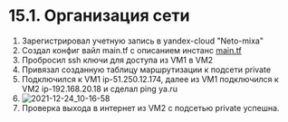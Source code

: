 # 15.1. Организация сети    
1. Зарегистрировал учетную запись в yandex-cloud "Neto-mixa"    
2. Создал конфиг вайл main.tf с описанием инстанс [main.tf](https://github.com/Kostromin-Mixa/15.1._yandex-cloud/blob/main/main.tf)   
3. Пробросил ssh ключи для доступа из VM1 в VM2    
4. Привязал созданную таблицу маршрутизации к подсети private  
5. Подключился к VM1 ip-51.250.12.174, далее из VM1 подключился к VM2 ip-192.168.20.18 и сделал ping ya.ru    
6. ![2021-12-24_10-16-58](https://user-images.githubusercontent.com/78191008/147320647-be79600d-6da7-4e32-8413-4eff538bc481.png)   
7. Проверка выхода в интернет из VM2 с подсетью private успешна.
